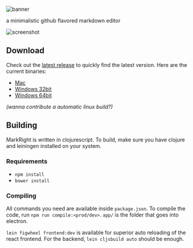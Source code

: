 ![banner](https://raw.githubusercontent.com/dvcrn/dmedit/master/resources/markright-banner.png)

a minimalistic github flavored markdown editor

![screenshot](https://raw.githubusercontent.com/dvcrn/markright/master/resources/screenshot.png)

## Download

Check out the [latest release][1] to quickly find the latest version. 
Here are the current binaries: 

- [Mac][2]
- [Windows 32bit][3]
- [Windows 64bit][4]

_(wanna contribute a automatic linux build?)_

## Building

MarkRight is written in clojurescript. To build, make sure you have clojure and leiningen installed on your system. 

### Requirements

- `npm install`
- `bower install`

### Compiling
All commands you need are available inside `package.json`. To compile the code, run `npm run compile:<prod/dev>`. `app/` is the folder that goes into electron.

`lein figwheel frontend:dev` is available for superior auto reloading of the react frontend. For the backend, `lein cljsbuild auto` should be enough. 


[1]: https://github.com/dvcrn/markright/releases/latest/
[2]: https://github.com/dvcrn/markright/releases/download/0.1.1/MarkRight_Mac.dmg
[3]: https://github.com/dvcrn/markright/releases/download/0.1.1/MarkRight_Windows32.exe
[4]: https://github.com/dvcrn/markright/releases/download/0.1.1/MarkRight_Windows64.exe